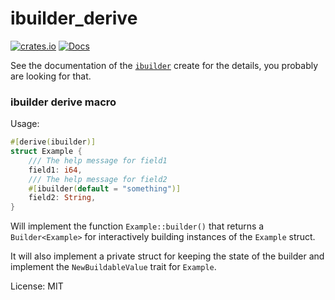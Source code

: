 # ibuilder_derive

[![crates.io](https://img.shields.io/crates/v/ibuilder_derive.svg)](https://crates.io/crates/ibuilder_derive)
[![Docs](https://docs.rs/ibuilder_derive/badge.svg)](https://docs.rs/ibuilder_derive)

See the documentation of the [`ibuilder`](https://crates.io/crates/ibuilder) create for the details,
you probably are looking for that.

### ibuilder derive macro

Usage:
```rust
#[derive(ibuilder)]
struct Example {
    /// The help message for field1
    field1: i64,
    /// The help message for field2
    #[ibuilder(default = "something")]
    field2: String,
}
```

Will implement the function `Example::builder()` that returns a `Builder<Example>` for
interactively building instances of the `Example` struct.

It will also implement a private struct for keeping the state of the builder and implement the
`NewBuildableValue` trait for `Example`.

License: MIT
